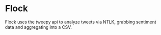 # Flock
Flock uses the tweepy api to analyze tweets via NTLK, grabbing sentiment data and aggregating into a CSV.

